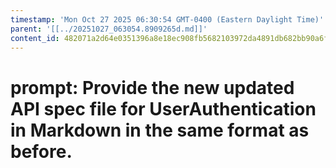 ```yaml
---
timestamp: 'Mon Oct 27 2025 06:30:54 GMT-0400 (Eastern Daylight Time)'
parent: '[[../20251027_063054.8909265d.md]]'
content_id: 482071a2d64e0351396a8e18ec908fb5682103972da4891db682bb90a6f6c833
---
```


# prompt: Provide the new updated API spec file for UserAuthentication in Markdown in the same format as before.
